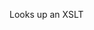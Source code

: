 Looks up an XSLT <script> tab by ID for the template content

Example:
<div hx-ext="client-side-templates">
  <button hx-get="/some_xml" 
          xslt-template="my-xslt-template">
     Handle with XSLT
  </button>
</div>

